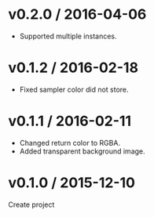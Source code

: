 # v0.2.0 / 2016-04-06

* Supported multiple instances.

# v0.1.2 / 2016-02-18

* Fixed sampler color did not store.

# v0.1.1 / 2016-02-11

* Changed return color to RGBA.
* Added transparent background image.

# v0.1.0 / 2015-12-10

Create project
